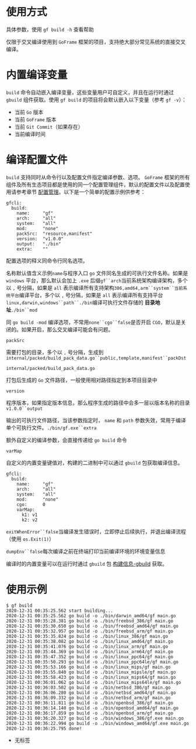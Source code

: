 # 使用方式

具体参数，使用 `gf build -h` 查看帮助

仅限于交叉编译使用到 `GoFrame` 框架的项目，支持绝大部分常见系统的直接交叉编译。

# 内置编译变量

`build` 命令自动嵌入编译变量，这些变量用户可自定义，并且在运行时通过 `gbuild` 组件获取。使用 `gf build` 的项目将会默认嵌入以下变量（参考 `gf -v`）：

- 当前 `Go` 版本
- 当前 `GoFrame` 版本
- 当前 `Git Commit`（如果存在）
- 当前编译时间

# 编译配置文件

`build` 支持同时从命令行以及配置文件指定编译参数、选项。 `GoFrame` 框架的所有组件及所有生态项目都是使用的同一个配置管理组件，默认的配置文件以及配置使用请参考章节 [配置管理](/docs/核心组件/配置管理/配置管理)。以下是一个简单的配置示例供参考：

```
gfcli:
  build:
    name:     "gf"
    arch:     "all"
    system:   "all"
    mod:      "none"
    packSrc:  "resource,manifest"
    version:  "v1.0.0"
    output:   "./bin"
    extra:    ""
```

配置选项的释义同命令行同名选项。

名称默认值含义示例`name`与程序入口 `go` 文件同名生成的可执行文件名称。如果是 `windows` 平台，那么默认会加上 `.exe` 后缀`gf``arch`当前系统架构编译架构，多个以 `,` 号分隔，如果是 `all` 表示编译所有支持架构`386,amd64,arm``system``当前系统平台`编译平台，多个以 `,` 号分隔，如果是 `all` 表示编译所有支持平台`linux,darwin,windows``path``./bin`编译可执行文件存储的 **目录地址**`./bin``mod`

同 `go build -mod` 编译选项，不常用`none``cgo``false`是否开启 `CGO`，默认是关闭的。如果开启，那么交叉编译可能会有问题。

`packSrc`

需要打包的目录，多个以 `,` 号分隔，生成到 `internal/packed/build_pack_data.go``public,template,manifest``packDst`

`internal/packed/build_pack_data.go`

打包后生成的 `Go` 文件路径，一般使用相对路径指定到本项目目录中

`version`

程序版本，如果指定版本信息，那么程序生成的路径中会多一层以版本名称的目录`v1.0.0``output`

输出的可执行文件路径，当该参数指定时， `name` 和 `path` 参数失效，常用于编译单个可执行文件。`./bin/gf.exe``extra`

额外自定义的编译参数，会直接传递给 `go build` 命令

`varMap`

自定义的内置变量键值对，构建的二进制中可以通过 `gbuild` 包获取编译信息。

```
gfcli:
  build:
    name:     "gf"
    arch:     "all"
    system:   "all"
    mod:      "none"
    cgo:      0
    varMap:
      k1: v1
      k2: v2
```

`exitWhenError``false`当编译发生错误时，立即停止后续执行，并退出编译流程（使用 `os.Exit(1)`）

`dumpEnv``false`每次编译之前在终端打印当前编译环境的环境变量信息

编译时的内置变量可以在运行时通过 `gbuild` 包 [构建信息-gbuild](/docs/组件列表/系统相关/构建信息-gbuild) 获取。

# 使用示例

```
$ gf build
2020-12-31 00:35:25.562 start building...
2020-12-31 00:35:25.562 go build -o ./bin/darwin_amd64/gf main.go
2020-12-31 00:35:28.381 go build -o ./bin/freebsd_386/gf main.go
2020-12-31 00:35:30.650 go build -o ./bin/freebsd_amd64/gf main.go
2020-12-31 00:35:32.957 go build -o ./bin/freebsd_arm/gf main.go
2020-12-31 00:35:35.824 go build -o ./bin/linux_386/gf main.go
2020-12-31 00:35:38.082 go build -o ./bin/linux_amd64/gf main.go
2020-12-31 00:35:41.076 go build -o ./bin/linux_arm/gf main.go
2020-12-31 00:35:44.369 go build -o ./bin/linux_arm64/gf main.go
2020-12-31 00:35:47.352 go build -o ./bin/linux_ppc64/gf main.go
2020-12-31 00:35:50.293 go build -o ./bin/linux_ppc64le/gf main.go
2020-12-31 00:35:53.166 go build -o ./bin/linux_mips/gf main.go
2020-12-31 00:35:55.840 go build -o ./bin/linux_mipsle/gf main.go
2020-12-31 00:35:58.423 go build -o ./bin/linux_mips64/gf main.go
2020-12-31 00:36:01.062 go build -o ./bin/linux_mips64le/gf main.go
2020-12-31 00:36:03.502 go build -o ./bin/netbsd_386/gf main.go
2020-12-31 00:36:06.280 go build -o ./bin/netbsd_amd64/gf main.go
2020-12-31 00:36:09.332 go build -o ./bin/netbsd_arm/gf main.go
2020-12-31 00:36:11.811 go build -o ./bin/openbsd_386/gf main.go
2020-12-31 00:36:14.140 go build -o ./bin/openbsd_amd64/gf main.go
2020-12-31 00:36:17.859 go build -o ./bin/openbsd_arm/gf main.go
2020-12-31 00:36:20.327 go build -o ./bin/windows_386/gf.exe main.go
2020-12-31 00:36:22.994 go build -o ./bin/windows_amd64/gf.exe main.go
2020-12-31 00:36:25.795 done!
```

- 无标签